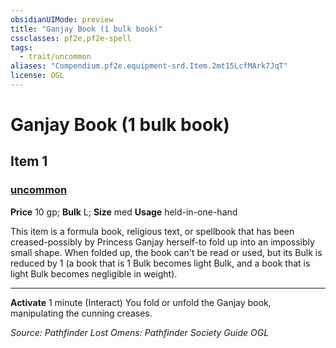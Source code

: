 ```yaml
---
obsidianUIMode: preview
title: "Ganjay Book (1 bulk book)"
cssclasses: pf2e,pf2e-spell
tags:
  - trait/uncommon
aliases: "Compendium.pf2e.equipment-srd.Item.2mt15LcfMArk7JqT"
license: OGL
---
```

# Ganjay Book (1 bulk book)
## Item 1
### [uncommon](uncommon "Uncommon Rarity Trait")


**Price** 10 gp; 
**Bulk** L; **Size** med
**Usage** held-in-one-hand

This item is a formula book, religious text, or spellbook that has been creased-possibly by Princess Ganjay herself-to fold up into an impossibly small shape. When folded up, the book can't be read or used, but its Bulk is reduced by 1 (a book that is 1 Bulk becomes light Bulk, and a book that is light Bulk becomes negligible in weight).

* * *

**Activate** 1 minute (Interact) You fold or unfold the Ganjay book, manipulating the cunning creases.

*Source: Pathfinder Lost Omens: Pathfinder Society Guide*
*OGL*